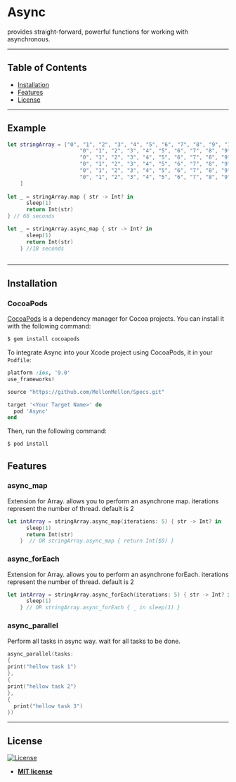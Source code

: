 # Async
provides straight-forward, powerful functions for working with asynchronous.

---

## Table of Contents

- [Installation](#installation)
- [Features](#features)
- [License](#license)

---

## Example

```swift
let stringArray = ["0", "1", "2", "3", "4", "5", "6", "7", "8", "9", "10",
                       "0", "1", "2", "3", "4", "5", "6", "7", "8", "9", "10",
                       "0", "1", "2", "3", "4", "5", "6", "7", "8", "9", "10",
                       "0", "1", "2", "3", "4", "5", "6", "7", "8", "9", "10",
                       "0", "1", "2", "3", "4", "5", "6", "7", "8", "9", "10",
                       "0", "1", "2", "3", "4", "5", "6", "7", "8", "9", "10"
    ]
    
let _ = stringArray.map { str -> Int? in
      sleep(1)
      return Int(str)
} // 66 seconds

let _ = stringArray.async_map { str -> Int? in
      sleep(1)
      return Int(str)
    } //18 seconds
    
```

---

## Installation

### CocoaPods

[CocoaPods](http://cocoapods.org) is a dependency manager for Cocoa projects. You can install it with the following command:

```bash
$ gem install cocoapods
```

To integrate Async into your Xcode project using CocoaPods, it in your `Podfile`:

```ruby
platform :ios, '9.0'
use_frameworks!

source "https://github.com/MellonMellon/Specs.git"

target '<Your Target Name>' do
  pod 'Async'
end
```

Then, run the following command:

```bash
$ pod install
```

## Features

### async_map

Extension for Array. allows you to perform an asynchrone map.
iterations represent the number of thread. default is 2

```swift
let intArray = stringArray.async_map(iterations: 5) { str -> Int? in
      sleep(1)
      return Int(str)
    }  // OR stringArray.async_map { return Int($0) }
```

### async_forEach
Extension for Array. allows you to perform an asynchrone forEach.
iterations represent the number of thread. default is 2

```swift
let intArray = stringArray.async_forEach(iterations: 5) { str -> Int? in
      sleep(1)
    } // OR stringArray.async_forEach { _ in sleep(1) }
```

### async_parallel
Perform all tasks in async way. wait for all tasks to be done.
```swift
async_parallel(tasks: 
{
print("hellow task 1")
}, 
{
print("hellow task 2")
}, 
{
  print("hellow task 3")
})
```
---
## License

[![License](http://img.shields.io/:license-mit-blue.svg?style=flat-square)](http://badges.mit-license.org)

- **[MIT license](http://opensource.org/licenses/mit-license.php)**
